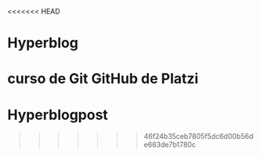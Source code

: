 <<<<<<< HEAD
# Hyperblog
curso de Git GitHub de Platzi
=======
# Hyperblogpost
>>>>>>> 46f24b35ceb7805f5dc6d00b56de663de7b1780c
